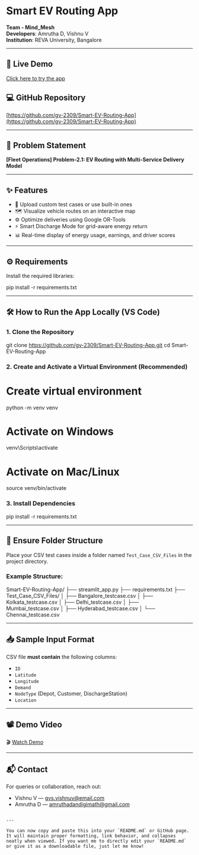 
# Smart EV Routing App

**Team - Mind_Mesh**  
**Developers**: Amrutha D, Vishnu V  
**Institution**: REVA University, Bangalore

---

## 🚀 Live Demo  
[Click here to try the app](https://smart-ev-routing-app.streamlit.app/)

## 💻 GitHub Repository  
[https://github.com/gv-2309/Smart-EV-Routing-App](https://github.com/gv-2309/Smart-EV-Routing-App)

---

## 🧠 Problem Statement  
**[Fleet Operations] Problem-2.1: EV Routing with Multi-Service Delivery Model**

---

## ✨ Features

- 📂 Upload custom test cases or use built-in ones
- 🗺️ Visualize vehicle routes on an interactive map
- ⚙️ Optimize deliveries using Google OR-Tools
- ⚡ Smart Discharge Mode for grid-aware energy return
- 📊 Real-time display of energy usage, earnings, and driver scores

---

## ⚙️ Requirements

Install the required libraries:


pip install -r requirements.txt


---

## 🛠️ How to Run the App Locally (VS Code)

### 1. Clone the Repository


git clone https://github.com/gv-2309/Smart-EV-Routing-App.git
cd Smart-EV-Routing-App


### 2. Create and Activate a Virtual Environment (Recommended)


# Create virtual environment
python -m venv venv

# Activate on Windows
venv\Scripts\activate

# Activate on Mac/Linux
source venv/bin/activate


### 3. Install Dependencies


pip install -r requirements.txt


---

## 📁 Ensure Folder Structure

Place your CSV test cases inside a folder named `Test_Case_CSV_Files` in the project directory.

### Example Structure:


Smart-EV-Routing-App/
├── streamlit_app.py
├── requirements.txt
├── Test_Case_CSV_Files/
│   ├── Bangalore_testcase.csv
│   ├── Kolkata_testcase.csv
│   ├── Delhi_testcase.csv
│   ├── Mumbai_testcase.csv
│   ├── Hyderabad_testcase.csv
│   └── Chennai_testcase.csv


---

## 📥 Sample Input Format

CSV file **must contain** the following columns:

* `ID`
* `Latitude`
* `Longitude`
* `Demand`
* `NodeType` (Depot, Customer, DischargeStation)
* `Location`

---

## 📽️ Demo Video

🎬 [Watch Demo](https://tinyurl.com/hackotsav-2k25)

---

## 📬 Contact

For queries or collaboration, reach out:

* Vishnu V — [gvs.vishnuv@email.com](mailto:gvs.vishnuv@email.com)
* Amrutha D — [amruthadandigimath@gmail.com](mailto:amruthadandigimath@gmail.com)

```

---

You can now copy and paste this into your `README.md` or GitHub page. It will maintain proper formatting, link behavior, and collapses neatly when viewed. If you want me to directly edit your `README.md` or give it as a downloadable file, just let me know!
```
